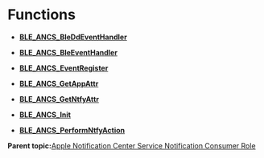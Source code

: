 # Functions

-   **[BLE\_ANCS\_BleDdEventHandler](GUID-90C12E1B-2AA0-4B71-841F-B24EEDB098B1.md)**  

-   **[BLE\_ANCS\_BleEventHandler](GUID-4DFEB536-E582-4677-8200-C811A586D750.md)**  

-   **[BLE\_ANCS\_EventRegister](GUID-84199CD7-E971-4E97-A776-4FF84D8F7339.md)**  

-   **[BLE\_ANCS\_GetAppAttr](GUID-D3401AA2-1AD5-41D2-8C7D-C90E520CEDE5.md)**  

-   **[BLE\_ANCS\_GetNtfyAttr](GUID-78946C92-8C56-4FC6-B188-F85D5E667BB9.md)**  

-   **[BLE\_ANCS\_Init](GUID-56D609CB-DF54-41CF-816B-399A3DB6984E.md)**  

-   **[BLE\_ANCS\_PerformNtfyAction](GUID-B3E64470-D4CF-4EA3-9BBC-C596198F0EEF.md)**  


**Parent topic:**[Apple Notification Center Service Notification Consumer Role](GUID-1D0F82FC-4CBE-44C4-BD3D-80C0E5A55022.md)

